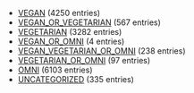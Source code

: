 - [VEGAN](category-lists/vegan) (4250 entries)
- [VEGAN_OR_VEGETARIAN](category-lists/vegan-or-vegetarian) (567 entries)
- [VEGETARIAN](category-lists/vegetarian) (3282 entries)
- [VEGAN_OR_OMNI](category-lists/vegan-or-omni) (4 entries)
- [VEGAN_VEGETARIAN_OR_OMNI](category-lists/vegan-vegetarian-or-omni) (238 entries)
- [VEGETARIAN_OR_OMNI](category-lists/vegetarian-or-omni) (97 entries)
- [OMNI](category-lists/omni) (6103 entries)
- [UNCATEGORIZED](category-lists/uncategorized) (335 entries)
